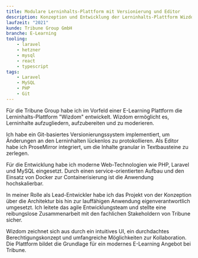 ```yaml
---
title: Modulare Lerninhalts-Plattform mit Versionierung und Editor
description: Konzeption und Entwicklung der Lerninhalts-Plattform Wizdom mit Git-Versionierung und ProseMirror-Editor auf Basis von PHP, Laravel und MySQL.
laufzeit: "2021"
kunde: Tribune Group GmbH
branche: E-Learning
tooling:
    - laravel
    - hetzner
    - mysql
    - react
    - typescript
tags:
    - Laravel
    - MySQL
    - PHP
    - Git
---
```


Für die Tribune Group habe ich im Vorfeld einer E-Learning Plattform die Lerninhalts-Plattform "Wizdom" entwickelt. Wizdom ermöglicht es, Lerninhalte aufzugliedern, aufzubereiten und zu moderieren.

Ich habe ein Git-basiertes Versionierungssystem implementiert, um Änderungen an den Lerninhalten lückenlos zu protokollieren. Als Editor habe ich ProseMirror integriert, um die Inhalte granular in Textbausteine zu zerlegen.

Für die Entwicklung habe ich moderne Web-Technologien wie PHP, Laravel und MySQL eingesetzt. Durch einen service-orientierten Aufbau und den Einsatz von Docker zur Containerisierung ist die Anwendung hochskalierbar.

In meiner Rolle als Lead-Entwickler habe ich das Projekt von der Konzeption über die Architektur bis hin zur lauffähigen Anwendung eigenverantwortlich umgesetzt. Ich leitete das agile Entwicklungsteam und stellte eine reibungslose Zusammenarbeit mit den fachlichen Stakeholdern von Tribune sicher.

Wizdom zeichnet sich aus durch ein intuitives UI, ein durchdachtes Berechtigungskonzept und umfangreiche Möglichkeiten zur Kollaboration. Die Plattform bildet die Grundlage für ein modernes E-Learning Angebot bei Tribune.